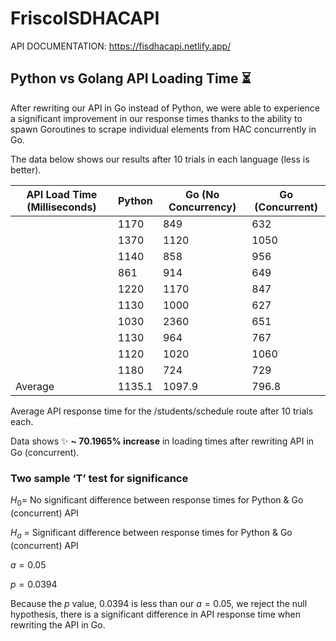 # FriscoISDHACAPI

API DOCUMENTATION: https://fisdhacapi.netlify.app/

## Python vs Golang API Loading Time ⏳

After rewriting our API in Go instead of Python, we were able to experience a significant improvement in our response times thanks to the ability to spawn Goroutines to scrape individual elements from HAC concurrently in Go. 

The data below shows our results after 10 trials in each language (less is better).

| API Load Time (Milliseconds) | Python | Go (No Concurrency) | Go (Concurrent) |
| --- | --- | --- | --- |
|  | 1170 | 849 | 632 |
|  | 1370 | 1120 | 1050 |
|  | 1140 | 858 | 956 |
|  | 861 | 914 | 649 |
|  | 1220 | 1170 | 847 |
|  | 1130 | 1000 | 627 |
|  | 1030 | 2360 | 651 |
|  | 1130 | 964 | 767 |
|  | 1120 | 1020 | 1060 |
|  | 1180 | 724 | 729 |
| Average | 1135.1 | 1097.9 | 796.8 |

Average API response time for the /students/schedule route after 10 trials each.

Data shows ✨ **~ 70.1965% increase** in loading times after rewriting API in Go (concurrent).

### Two sample ‘T’ test for significance

$H_0 =$  No significant difference between response times for Python & Go (concurrent) API

$H_a$ = Significant difference between response times for Python & Go (concurrent) API

$a = 0.05$

$p = 0.0394$

Because the $p$ value, 0.0394 is less than our $a=0.05$, we reject the null hypothesis, there is a significant difference in API response time when rewriting the API in Go.

